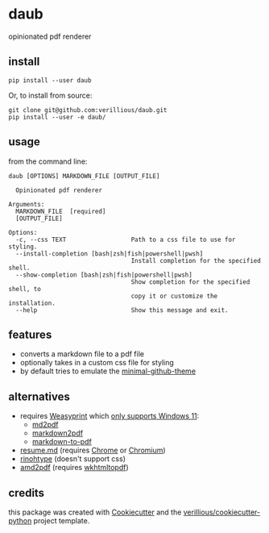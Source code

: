 daub
======

opinionated pdf renderer

install
-------


```console
pip install --user daub
```

Or, to install from source:

```console
git clone git@github.com:verillious/daub.git
pip install --user -e daub/
```

usage
-----
from the command line:

```console
daub [OPTIONS] MARKDOWN_FILE [OUTPUT_FILE]

  Opinionated pdf renderer

Arguments:
  MARKDOWN_FILE  [required]
  [OUTPUT_FILE]

Options:
  -c, --css TEXT                  Path to a css file to use for styling.
  --install-completion [bash|zsh|fish|powershell|pwsh]
                                  Install completion for the specified shell.
  --show-completion [bash|zsh|fish|powershell|pwsh]
                                  Show completion for the specified shell, to
                                  copy it or customize the installation.
  --help                          Show this message and exit.
```

## features
* converts a markdown file to a pdf file
* optionally takes in a custom css file for styling
* by default tries to emulate the [minimal-github-theme](https://pages-themes.github.io/minimal/)

## alternatives
* requires [Weasyprint](https://doc.courtbouillon.org/weasyprint/latest/first_steps.html) which [only supports Windows 11](https://doc.courtbouillon.org/weasyprint/stable/first_steps.html#windows):
  * [md2pdf](https://github.com/jmaupetit/md2pdf)
  * [markdown2pdf](https://github.com/kxxoling/markdown2pdf)
  * [markdown-to-pdf](https://github.com/ljpengelen/markdown-to-pdf)
* [resume.md](https://github.com/mikepqr/resume.md) (requires [Chrome](https://www.google.com/intl/en_uk/chrome/) or [Chromium](https://www.chromium.org/Home/))
* [rinohtype](https://github.com/brechtm/rinohtype) (doesn't support css)
* [amd2pdf](https://github.com/tenuki/amd2pdf) (requires [wkhtmltopdf](https://wkhtmltopdf.org/))

## credits
this package was created with [Cookiecutter](https://github.com/audreyr/cookiecutter) and the [verillious/cookiecutter-python](https://github.com/verillious/cookiecutter-python) project template.
